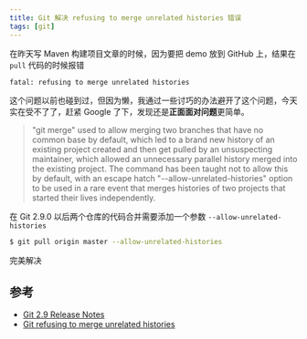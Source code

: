```yaml
---
title: Git 解决 refusing to merge unrelated histories 错误
tags: [git]
---
```


在昨天写 Maven 构建项目文章的时候，因为要把 demo 放到 GitHub 上，结果在 `pull` 代码的时候报错
<!-- more -->
```bash
fatal: refusing to merge unrelated histories
```
这个问题以前也碰到过，但因为懒，我通过一些讨巧的办法避开了这个问题，今天实在受不了了，赶紧 Google 了下，发现还是**正面面对问题**更简单。

> "git merge" used to allow merging two branches that have no common base by default, which led to a brand new history of an existing project created and then get pulled by an unsuspecting maintainer, which allowed an unnecessary parallel history merged into the existing project.  The command has been taught not to allow this by default, with an escape hatch "--allow-unrelated-histories" option to be used in a rare event that merges histories of two projects that started their lives independently.

在 Git 2.9.0 以后两个仓库的代码合并需要添加一个参数 `--allow-unrelated-histories`
```bash
$ git pull origin master --allow-unrelated-histories
```
完美解决

## 参考
- [Git 2.9 Release Notes](https://github.com/git/git/blob/master/Documentation/RelNotes/2.9.0.txt#L58-L68)
- [Git refusing to merge unrelated histories](https://stackoverflow.com/questions/37937984/git-refusing-to-merge-unrelated-histories)
